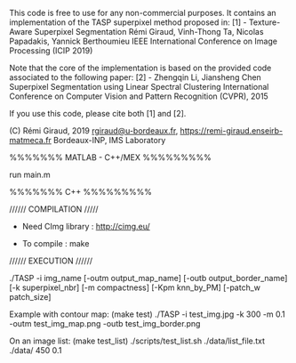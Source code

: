 This code is free to use for any non-commercial purposes.
It contains an implementation of the TASP superpixel method proposed in:
[1] - Texture-Aware Superpixel Segmentation
      Rémi Giraud, Vinh-Thong Ta, Nicolas Papadakis, Yannick Berthoumieu
      IEEE International Conference on Image Processing (ICIP 2019)

Note that the core of the implementation is based on the provided code associated to the following paper:
[2] - Zhengqin Li, Jiansheng Chen
      Superpixel Segmentation using Linear Spectral Clustering
      International Conference on Computer Vision and Pattern Recognition (CVPR), 2015

If you use this code, please cite both [1] and [2].

(C) Rémi Giraud, 2019
rgiraud@u-bordeaux.fr, https://remi-giraud.enseirb-matmeca.fr
Bordeaux-INP, IMS Laboratory


%%%%%%% MATLAB - C++/MEX %%%%%%%%%

run main.m



%%%%%%% C++ %%%%%%%%%

////// COMPILATION /////

- Need CImg library :  http://cimg.eu/

- To compile : make


////// EXECUTION //////

./TASP -i img_name [-outm output_map_name] [-outb output_border_name] [-k superpixel_nbr] [-m compactness] [-Kpm knn_by_PM] [-patch_w patch_size] 

Example with contour map:  (make test)
./TASP -i test_img.jpg -k 300 -m 0.1 -outm test_img_map.png -outb test_img_border.png

On an image list:  (make test_list)
./scripts/test_list.sh ./data/list_file.txt ./data/ 450 0.1



